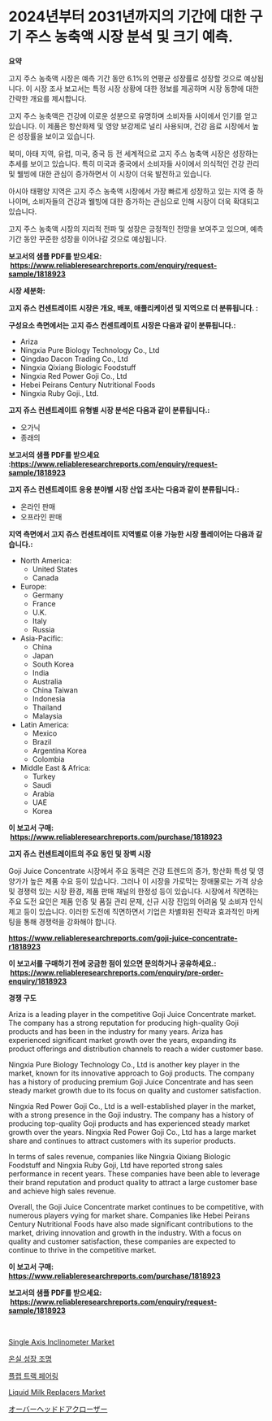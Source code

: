 <p><h1>2024년부터 2031년까지의 기간에 대한 구기 주스 농축액 시장 분석 및 크기 예측.</h1></p><p><strong>요약</strong></p>
<p><p>고지 주스 농축액 시장은 예측 기간 동안 6.1%의 연평균 성장률로 성장할 것으로 예상됩니다. 이 시장 조사 보고서는 특정 시장 상황에 대한 정보를 제공하며 시장 동향에 대한 간략한 개요를 제시합니다. </p><p>고지 주스 농축액은 건강에 이로운 성분으로 유명하며 소비자들 사이에서 인기를 얻고 있습니다. 이 제품은 항산화제 및 영양 보강제로 널리 사용되며, 건강 음료 시장에서 높은 성장률을 보이고 있습니다. </p><p>북미, 아태 지역, 유럽, 미국, 중국 등 전 세계적으로 고지 주스 농축액 시장은 성장하는 추세를 보이고 있습니다. 특히 미국과 중국에서 소비자들 사이에서 의식적인 건강 관리 및 웰빙에 대한 관심이 증가하면서 이 시장이 더욱 발전하고 있습니다. </p><p>아시아 태평양 지역은 고지 주스 농축액 시장에서 가장 빠르게 성장하고 있는 지역 중 하나이며, 소비자들의 건강과 웰빙에 대한 증가하는 관심으로 인해 시장이 더욱 확대되고 있습니다. </p><p>고지 주스 농축액 시장의 지리적 전파 및 성장은 긍정적인 전망을 보여주고 있으며, 예측 기간 동안 꾸준한 성장을 이어나갈 것으로 예상됩니다.</p></p>
<p><strong>보고서의 샘플 PDF를 받으세요: &nbsp;<a href="https://www.reliableresearchreports.com/enquiry/request-sample/1818923">https://www.reliableresearchreports.com/enquiry/request-sample/1818923</a></strong></p>
<p><strong>시장 세분화:</strong></p>
<p><strong> 고지 쥬스 컨센트레이트 시장은 개요, 배포, 애플리케이션 및 지역으로 더 분류됩니다. :</strong></p>
<p><strong>구성요소 측면에서는 고지 쥬스 컨센트레이트 시장은 다음과 같이 분류됩니다.:</strong></p>
<p><ul><li>Ariza</li><li>Ningxia Pure Biology Technology Co., Ltd</li><li>Qingdao Dacon Trading Co., Ltd</li><li>Ningxia Qixiang Biologic Foodstuff</li><li>Ningxia Red Power Goji Co., Ltd</li><li>Hebei Peirans Century Nutritional Foods</li><li>Ningxia Ruby Goji., Ltd.</li></ul></p>
<p><strong> 고지 쥬스 컨센트레이트 유형별 시장 분석은 다음과 같이 분류됩니다.:</strong></p>
<p><ul><li>오가닉</li><li>종래의</li></ul></p>
<p><strong>보고서의 샘플 PDF를 받으세요 :<a href="https://www.reliableresearchreports.com/enquiry/request-sample/1818923">https://www.reliableresearchreports.com/enquiry/request-sample/1818923</a></strong></p>
<p><strong> 고지 쥬스 컨센트레이트 응용 분야별 시장 산업 조사는 다음과 같이 분류됩니다.:</strong></p>
<p><ul><li>온라인 판매</li><li>오프라인 판매</li></ul></p>
<p><strong>지역 측면에서 고지 쥬스 컨센트레이트 지역별로 이용 가능한 시장 플레이어는 다음과 같습니다.:</strong></p>
<p><ul>
    <li>
        North America:
        <ul>
            <li>United States</li>
            <li>Canada</li>
        </ul>
    </li>
    <li>
        Europe:
        <ul>
            <li>Germany</li>
            <li>France</li>
            <li>U.K.</li>
            <li>Italy</li>
            <li>Russia</li>
        </ul>
    </li>
    <li>
        Asia-Pacific:
        <ul>
            <li>China</li>
            <li>Japan</li>
            <li>South Korea</li>
            <li>India</li>
            <li>Australia</li>
            <li>China Taiwan</li>
            <li>Indonesia</li>
            <li>Thailand</li>
            <li>Malaysia</li>
        </ul>
    </li>
    <li>
        Latin America:
        <ul>
            <li>Mexico</li>
            <li>Brazil</li>
            <li>Argentina Korea</li>
            <li>Colombia</li>
        </ul>
    </li>
    <li>
        Middle East & Africa:
        <ul>
            <li>Turkey</li>
            <li>Saudi</li>
            <li>Arabia</li>
            <li>UAE</li>
            <li>Korea</li>
        </ul>
    </li>
    </ul></p>
<p><strong>이 보고서 구매: &nbsp;<a href="https://www.reliableresearchreports.com/purchase/1818923">https://www.reliableresearchreports.com/purchase/1818923</a></strong></p>
<p><strong>고지 쥬스 컨센트레이트의 주요 동인 및 장벽 시장</strong></p>
<p><p>Goji Juice Concentrate 시장에서 주요 동력은 건강 트렌드의 증가, 항산화 특성 및 영양가가 높은 제품 수요 등이 있습니다. 그러나 이 시장을 가로막는 장애물로는 가격 상승 및 경쟁력 있는 시장 환경, 제품 판매 채널의 한정성 등이 있습니다. 시장에서 직면하는 주요 도전 요인은 제품 인증 및 품질 관리 문제, 신규 시장 진입의 어려움 및 소비자 인식 제고 등이 있습니다. 이러한 도전에 직면하면서 기업은 차별화된 전략과 효과적인 마케팅을 통해 경쟁력을 강화해야 합니다.</p></p>
<p><strong><a href="https://www.reliableresearchreports.com/goji-juice-concentrate-r1818923">https://www.reliableresearchreports.com/goji-juice-concentrate-r1818923</a></strong></p>
<p><strong>이 보고서를 구매하기 전에 궁금한 점이 있으면 문의하거나 공유하세요.: &nbsp;<a href="https://www.reliableresearchreports.com/enquiry/pre-order-enquiry/1818923">https://www.reliableresearchreports.com/enquiry/pre-order-enquiry/1818923</a></strong></p>
<p><strong>경쟁 구도</strong></p>
<p><p>Ariza is a leading player in the competitive Goji Juice Concentrate market. The company has a strong reputation for producing high-quality Goji products and has been in the industry for many years. Ariza has experienced significant market growth over the years, expanding its product offerings and distribution channels to reach a wider customer base.</p><p>Ningxia Pure Biology Technology Co., Ltd is another key player in the market, known for its innovative approach to Goji products. The company has a history of producing premium Goji Juice Concentrate and has seen steady market growth due to its focus on quality and customer satisfaction.</p><p>Ningxia Red Power Goji Co., Ltd is a well-established player in the market, with a strong presence in the Goji industry. The company has a history of producing top-quality Goji products and has experienced steady market growth over the years. Ningxia Red Power Goji Co., Ltd has a large market share and continues to attract customers with its superior products.</p><p>In terms of sales revenue, companies like Ningxia Qixiang Biologic Foodstuff and Ningxia Ruby Goji, Ltd have reported strong sales performance in recent years. These companies have been able to leverage their brand reputation and product quality to attract a large customer base and achieve high sales revenue.</p><p>Overall, the Goji Juice Concentrate market continues to be competitive, with numerous players vying for market share. Companies like Hebei Peirans Century Nutritional Foods have also made significant contributions to the market, driving innovation and growth in the industry. With a focus on quality and customer satisfaction, these companies are expected to continue to thrive in the competitive market.</p></p>
<p><strong>이 보고서 구매: &nbsp; <a href="https://www.reliableresearchreports.com/purchase/1818923">https://www.reliableresearchreports.com/purchase/1818923</a></strong></p>
<p><strong>보고서의 샘플 PDF를 받으세요: &nbsp;<a href="https://www.reliableresearchreports.com/enquiry/request-sample/1818923">https://www.reliableresearchreports.com/enquiry/request-sample/1818923</a></strong><strong></strong></p>
<p>&nbsp;</p>
<p><p><a href="https://github.com/jerrycopelandthomaswsqd8q/Market-Research-Report-List-2/blob/main/single-axis-inclinometer-market.md">Single Axis Inclinometer Market</a></p><p><a href="https://github.com/BrettWeberrt8767765/Market-Research-Report-List-1/blob/main/378328329371.md">온실 성장 조명</a></p><p><a href="https://github.com/nuekbpymrrz5/Market-Research-Report-List-1/blob/main/871252729370.md">플랩 트랙 페어링</a></p><p><a href="https://issuu.com/reportprime-2/docs/liquid-milk-replacers-market-size-2030.pptx">Liquid Milk Replacers Market</a></p><p><a href="https://github.com/hilmi-2a/Market-Research-Report-List-1/blob/main/300757932137.md">オーバーヘッドドアクローザー</a></p></p>